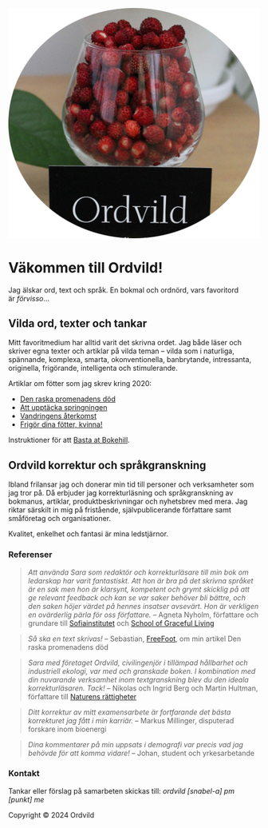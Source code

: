 ![ordvildlogo](Smultron_round.jpg "Ordvild")
 
# Väkommen till Ordvild!

Jag älskar ord, text och språk. En bokmal och ordnörd, vars favoritord är *förvisso*…

## Vilda ord, texter och tankar

Mitt favoritmedium har alltid varit det skrivna ordet. Jag både läser och skriver egna texter och artiklar på vilda teman – vilda som i naturliga, spännande, komplexa, smarta, okonventionella, banbrytande, intressanta, originella, frigörande, intelligenta och stimulerande.

Artiklar om fötter som jag skrev kring 2020:

- [Den raska promenadens död](http://ordvild.se/den-raska-promenadens-dod)
- [Att upptäcka springningen](http://ordvild.se/att-upptacka-springningen)
- [Vandringens återkomst](http://ordvild.se/vandringens-aterkomst)
- [Frigör dina fötter, kvinna!](http://ordvild.se/frigor-dina-fotter-kvinna)

Instruktioner för att [Basta at Bokehill](http://ordvild.se/basta-at-bokehill).

## Ordvild korrektur och språkgranskning

Ibland frilansar jag och donerar min tid till personer och verksamheter som jag tror på. Då erbjuder jag korrekturläsning och språkgranskning av bokmanus, artiklar, produktbeskrivningar och nyhetsbrev med mera. Jag riktar särskilt in mig på fristående, självpublicerande författare samt småföretag och organisationer.

Kvalitet, enkelhet och fantasi är mina ledstjärnor.

### Referenser

> *Att använda Sara som redaktör och korrekturläsare till min bok om ledarskap har varit fantastiskt. Att hon är bra på det skrivna språket är en sak men hon är klarsynt, kompetent och grymt skicklig på att ge relevant feedback och kan se var saker behöver bli bättre, och den saken höjer värdet på hennes insatser avsevärt. Hon är verkligen en ovärderlig pärla för oss författare.* – Agneta Nyholm, författare och grundare till [Sofiainstitutet](https://sofiainstitutet.se/) och [School of Graceful Living](https://gracefulliving.se/)

> *Så ska en text skrivas!* – Sebastian, [FreeFoot](https://freefoot.se/), om min artikel Den raska promenadens död

> *Sara med företaget Ordvild, civilingenjör i tillämpad hållbarhet och industriell ekologi, var med och granskade boken. I kombination med din nuvarande verksamhet inom textgranskning blev du den ideala korrekturläsaren. Tack!* – Nikolas och Ingrid Berg och Martin Hultman, författare till [Naturens rättigheter](https://naturensrattigheter.se/2020/03/24/boken-naturens-rattigheter-att-skapa-fred-med-jorden/)

> *Ditt korrektur av mitt examensarbete är fortfarande det bästa korrekturet jag fått i min karriär.* – Markus Millinger, disputerad forskare inom bioenergi

> *Dina kommentarer på min uppsats i demografi var precis vad jag behövde för att komma vidare!* – Johan, student och yrkesarbetande

### Kontakt

Tankar eller förslag på samarbeten skickas till: *ordvild [snabel-a] pm [punkt] me*

Copyright © 2024 Ordvild